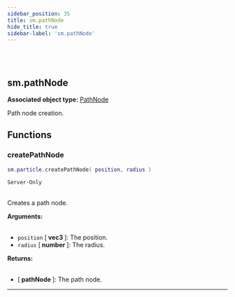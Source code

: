 ```yaml
---
sidebar_position: 35
title: sm.pathNode
hide_title: true
sidebar-label: 'sm.pathNode'
---
```


<br></br>

## sm.pathNode

**Associated object type:** [PathNode](/lua/Game-Script-Environment/Userdata/PathNode)

Path node creation.

## Functions

### createPathNode

```lua
sm.particle.createPathNode( position, radius )
```
<code>Server-Only</code> <br></br>

Creates a path node.

<strong>Arguments:</strong> <br></br>

- <code>position</code> [<strong> vec3 </strong>]: The position.
- <code>radius</code> [<strong> number </strong>]: The radius.

<strong>Returns:</strong> <br></br>

- [<strong> pathNode </strong>]: The path node.

---














